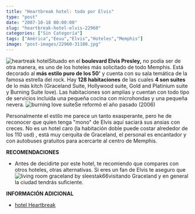 ```yaml
---
title: "Heartbreak hotel: todo por Elvis"
type: "post"
date: "2007-10-18 00:00:00"
slug: "heartbreak-hotel-elvis-22960"
categories: ["Sin Categoría"]
tags: ["América","Eeuu","Elvis","Hoteles","Memphis"]
image: "post-images/22960-31108.jpg"
---
```


![heartreak hotel](post-images/22960-31108.jpg "heartreak hotel")Situado en el **boulevard Elvis Presley,** no podía ser de otra manera, es uno de los hoteles más solicitado de todo Memphis. Está decorado al **más estilo puro de los 50'** y cuenta con su sala temática de la famosa estrella del rock. Hay **128 habitaciones** de las cuales **4 son suites** de lo más kitch (Graceland Suite, Hollywood suite, Gold and Platinium suite y Burning Suite love). Las habitaciones son amplias y cuentan con todo tipo de servicios incluida una pequeña cocina con microhondas y una pequeña nevera. ![burning love suite](post-images/22960-31112.jpg "burning love suite")Se reformó el año pasado (2006)

Personalmente el estilo me parece un tanto exasperante, pero he de reconocer que quien tenga "mono" de Elvis aquí saciará sus ansias con creces. No es un hotel caro (la habitación doble puede costar alrededor de los 110 usd) , está muy cerquita de Graceland, el personal es encantador y con autobuses gratuitos para acercarte al centro de Memphis.

**RECOMENDACIONES**

- Antes de decidirte por este hotel, te recomiendo que compares con otros hoteles, otras alternativas. Si eres un fan de Elvis te aseguro que ![living room graceland by sleestak66](post-images/22960-31113.jpg "living room graceland by sleestak66")visitando Graceland y en general la ciudad tendrás suficiente.

**INFORMACIÓN ADICIONAL**

- [hotel Heartbreak](http://www.elvis.com/epheartbreakhotel/)